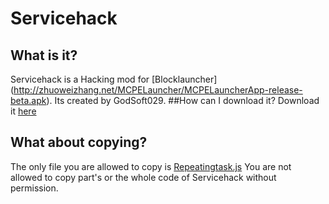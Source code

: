 # Servicehack
## What is it?
Servicehack is a Hacking mod for [Blocklauncher] (http://zhuoweizhang.net/MCPELauncher/MCPELauncherApp-release-beta.apk).
Its created by GodSoft029.
##How can I download it?
Download it [here](https://dl.mcpe.co/nocache/2/1199021668/download/version=3282885261)
## What about copying?
The only file you are allowed to copy is [Repeatingtask.js](https://github.com/Godsoft029/servicehack/blob/master/Repeatingtask.js)
You are not allowed to copy part's or the whole code of Servicehack without permission.
